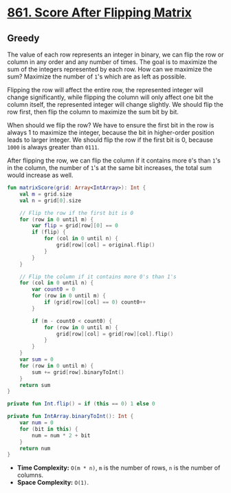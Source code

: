 # [861. Score After Flipping Matrix](https://leetcode.com/problems/score-after-flipping-matrix/description/)

## Greedy
The value of each row represents an integer in binary, we can flip the row or column in any order and any number of times. The goal is to maximize the sum of the integers represented by each row. How can we maximize the sum? Maximize the number of `1`'s which are as left as possible.

Flipping the row will affect the entire row, the represented integer will change significantly, while flipping the column will only affect one bit the column itself, the represented integer will change slightly. We should flip the row first, then flip the column to maximize the sum bit by bit.

When should we flip the row? We have to ensure the first bit in the row is always 1 to maximize the integer, because the bit in higher-order position leads to larger integer. We should flip the row if the first bit is 0, because `1000` is always greater than `0111`.

After flipping the row, we can flip the column if it contains more `0`'s than `1`'s in the column, the number of `1`'s at the same bit increases, the total sum would increase as well.

```kotlin
fun matrixScore(grid: Array<IntArray>): Int {
    val m = grid.size
    val n = grid[0].size

    // Flip the row if the first bit is 0
    for (row in 0 until m) {
        var flip = grid[row][0] == 0
        if (flip) {
            for (col in 0 until n) {
                grid[row][col] = original.flip()
            }
        }
    }

    // Flip the column if it contains more 0's than 1's
    for (col in 0 until n) {
        var count0 = 0
        for (row in 0 until m) {
            if (grid[row][col] == 0) count0++
        }

        if (m - count0 < count0) {
            for (row in 0 until m) {
                grid[row][col] = grid[row][col].flip()
            }
        }
    }
    var sum = 0
    for (row in 0 until m) {
        sum += grid[row].binaryToInt()
    }
    return sum
}

private fun Int.flip() = if (this == 0) 1 else 0

private fun IntArray.binaryToInt(): Int {
    var num = 0
    for (bit in this) {
        num = num * 2 + bit
    }
    return num
}
```

* **Time Complexity:** `O(m * n)`, `m` is the number of rows, `n` is the number of columns.
* **Space Complexity:** `O(1)`.